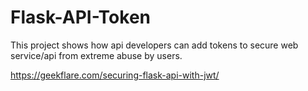 # Flask-API-Token

This project shows how api developers can add tokens to secure web service/api from extreme abuse by users.


https://geekflare.com/securing-flask-api-with-jwt/
